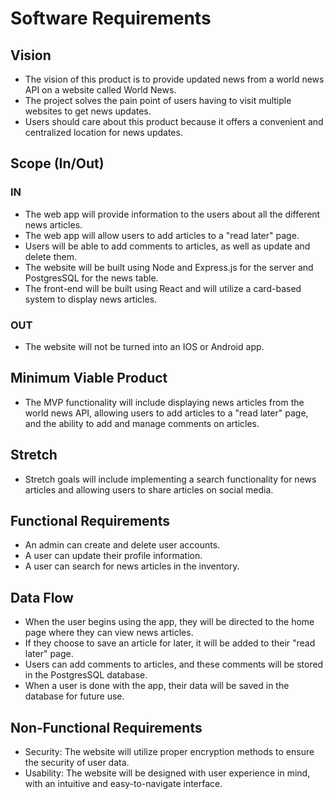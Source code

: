 
# Software Requirements

## Vision

-   The vision of this product is to provide updated news from a world news API on a website called World News.
-   The project solves the pain point of users having to visit multiple websites to get news updates.
-   Users should care about this product because it offers a convenient and centralized location for news updates.

## Scope (In/Out)

### IN

-   The web app will provide information to the users about all the different news articles.
-   The web app will allow users to add articles to a "read later" page.
-   Users will be able to add comments to articles, as well as update and delete them.
-   The website will be built using Node and Express.js for the server and PostgresSQL for the news table.
-   The front-end will be built using React and will utilize a card-based system to display news articles.

### OUT

-   The website will not be turned into an IOS or Android app.

## Minimum Viable Product

-   The MVP functionality will include displaying news articles from the world news API, allowing users to add articles to a "read later" page, and the ability to add and manage comments on articles.

## Stretch

-   Stretch goals will include implementing a search functionality for news articles and allowing users to share articles on social media.

## Functional Requirements

-   An admin can create and delete user accounts.
-   A user can update their profile information.
-   A user can search for news articles in the inventory.

## Data Flow
  
-   When the user begins using the app, they will be directed to the home page where they can view news articles.
-   If they choose to save an article for later, it will be added to their "read later" page.
-   Users can add comments to articles, and these comments will be stored in the PostgresSQL database.
-   When a user is done with the app, their data will be saved in the database for future use.

## Non-Functional Requirements

-   Security: The website will utilize proper encryption methods to ensure the security of user data.
-   Usability: The website will be designed with user experience in mind, with an intuitive and easy-to-navigate interface.
